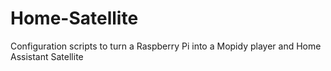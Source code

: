 # Home-Satellite
Configuration scripts to turn a Raspberry Pi into a Mopidy player and Home Assistant Satellite
